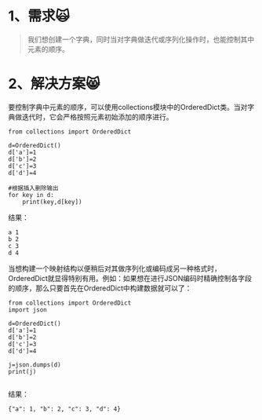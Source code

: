 # 1、需求🙀

> 我们想创建一个字典，同时当对字典做迭代或序列化操作时，也能控制其中元素的顺序。

# 2、解决方案😸

要控制字典中元素的顺序，可以使用collections模块中的OrderedDict类。当对字典做迭代时，它会严格按照元素初始添加的顺序进行。

```
from collections import OrderedDict

d=OrderedDict()
d['a']=1
d['b']=2
d['c']=3
d['d']=4

#根据插入删除输出
for key in d:
    print(key,d[key])
```

结果：

```
a 1
b 2
c 3
d 4
```

当想构建一个映射结构以便稍后对其做序列化或编码成另一种格式时，OrderedDict就显得特别有用。例如：如果想在进行JSON编码时精确控制各字段的顺序，那么只要首先在OrderedDict中构建数据就可以了：

```
from collections import OrderedDict
import json

d=OrderedDict()
d['a']=1
d['b']=2
d['c']=3
d['d']=4

j=json.dumps(d)
print(j)


```

结果：

```
{"a": 1, "b": 2, "c": 3, "d": 4}
```




